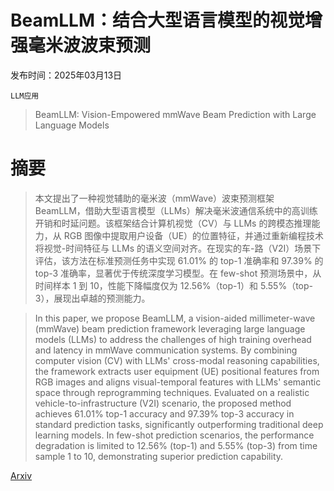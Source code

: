 # BeamLLM：结合大型语言模型的视觉增强毫米波波束预测

发布时间：2025年03月13日

`LLM应用`

> BeamLLM: Vision-Empowered mmWave Beam Prediction with Large Language Models

# 摘要

> 本文提出了一种视觉辅助的毫米波（mmWave）波束预测框架 BeamLLM，借助大型语言模型（LLMs）解决毫米波通信系统中的高训练开销和时延问题。该框架结合计算机视觉（CV）与 LLMs 的跨模态推理能力，从 RGB 图像中提取用户设备（UE）的位置特征，并通过重新编程技术将视觉-时间特征与 LLMs 的语义空间对齐。在现实的车-路（V2I）场景下评估，该方法在标准预测任务中实现 61.01% 的 top-1 准确率和 97.39% 的 top-3 准确率，显著优于传统深度学习模型。在 few-shot 预测场景中，从时间样本 1 到 10，性能下降幅度仅为 12.56%（top-1）和 5.55%（top-3），展现出卓越的预测能力。

> In this paper, we propose BeamLLM, a vision-aided millimeter-wave (mmWave) beam prediction framework leveraging large language models (LLMs) to address the challenges of high training overhead and latency in mmWave communication systems. By combining computer vision (CV) with LLMs' cross-modal reasoning capabilities, the framework extracts user equipment (UE) positional features from RGB images and aligns visual-temporal features with LLMs' semantic space through reprogramming techniques. Evaluated on a realistic vehicle-to-infrastructure (V2I) scenario, the proposed method achieves 61.01% top-1 accuracy and 97.39% top-3 accuracy in standard prediction tasks, significantly outperforming traditional deep learning models. In few-shot prediction scenarios, the performance degradation is limited to 12.56% (top-1) and 5.55% (top-3) from time sample 1 to 10, demonstrating superior prediction capability.

[Arxiv](https://arxiv.org/abs/2503.10432)